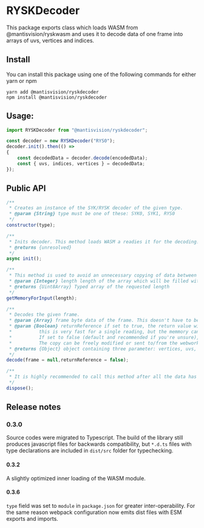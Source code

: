 # RYSKDecoder
This package exports class which loads WASM from @mantisvision/ryskwasm and uses it to decode data of one frame into arrays of uvs, vertices and indices.

## Install
You can install this package using one of the following commands for either yarn or npm
```
yarn add @mantisvision/ryskdecoder
npm install @mantisvision/ryskdecoder
```

## Usage:
```javascript
import RYSKDecoder from "@mantisvision/ryskdecoder";

const decoder = new RYSKDecoder("RYS0");
decoder.init().then(() => 
{
	const decodedData = decoder.decode(encodedData);
	const { uvs, indices, vertices } = decodedData;
});
```

## Public API
```javascript
/**
 * Creates an instance of the SYK/RYSK decoder of the given type.
 * @param {String} type must be one of these: SYK0, SYK1, RYS0
 */
constructor(type);
```
```javascript
/**
 * Inits decoder. This method loads WASM a readies it for the decoding.
 * @returns {unresolved}
 */
async init();
```
```javascript
/**
 * This method is used to avoid an unnecessary copying of data between the downloader and the WASM.
 * @param {Integer} length length of the array which will be filled with the input data
 * @returns {Uint8Array} Typed array of the requested length
 */
getMemoryForInput(length);
```
```javascript	
/**
 * Decodes the given frame.
 * @param {Array} frame byte data of the frame. This doesn't have to be set if the method getMemoryForInput was used first and the provided input memory was filled with the data.
 * @param {Boolean} returnReference if set to true, the return value will be a direct reference to the memory of wasm -- 
 *			this is very fast for a single reading, but the memmory can overwritten by further calls of this method. 
 *			If set to false (default and recommended if you're unsure), a safe copy will be made and returned. 
 *			The copy can be freely modified or sent to/from the webworker.
 * @returns {Object} object containing three parameter: vertices, uvs, indices; each of them is a Typed array, they might share the same buffer, but have different offsets!
 */
decode(frame = null,returnReference = false);
```
```javascript	
/**
 * It is highly recommended to call this method after all the data has been decoded.
 */
dispose();
```

## Release notes

### 0.3.0
Source codes were migrated to Typescript. The build of the library still produces javascript files for backwards
compatibility, but ``*.d.ts`` files with type declarations are included in ``dist/src`` folder for typechecking.

#### 0.3.2
A slightly optimized inner loading of the WASM module.

#### 0.3.6
``type`` field was set to ``module`` in ``package.json`` for greater inter-operability. For the same reason webpack configuration now emits dist files with ESM exports and imports.
